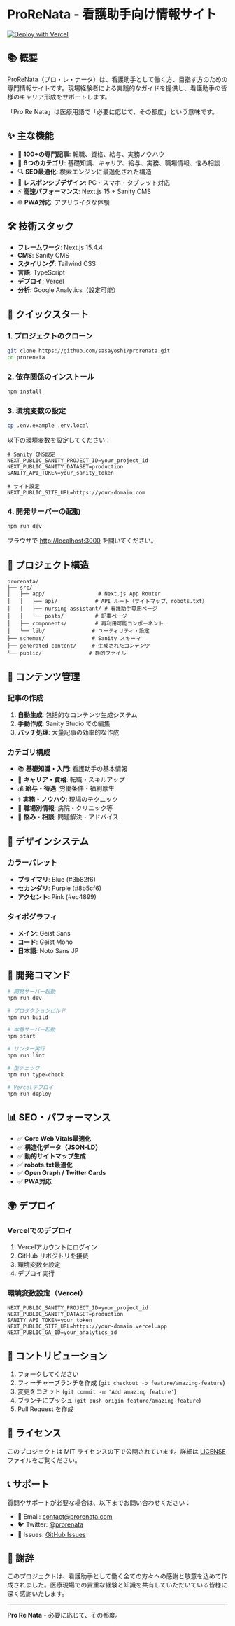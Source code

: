 # ProReNata - 看護助手向け情報サイト

[![Deploy with Vercel](https://vercel.com/button)](https://vercel.com/new/clone?repository-url=https://github.com/sasayosh1/prorenata)

## 📚 概要

ProReNata（プロ・レ・ナータ）は、看護助手として働く方、目指す方のための専門情報サイトです。現場経験者による実践的なガイドを提供し、看護助手の皆様のキャリア形成をサポートします。

「Pro Re Nata」は医療用語で「必要に応じて、その都度」という意味です。

## ✨ 主な機能

- 📝 **100+の専門記事**: 転職、資格、給与、実務ノウハウ
- 🎯 **6つのカテゴリ**: 基礎知識、キャリア、給与、実務、職場情報、悩み相談
- 🔍 **SEO最適化**: 検索エンジンに最適化された構造
- 📱 **レスポンシブデザイン**: PC・スマホ・タブレット対応
- ⚡ **高速パフォーマンス**: Next.js 15 + Sanity CMS
- 🌐 **PWA対応**: アプリライクな体験

## 🛠 技術スタック

- **フレームワーク**: Next.js 15.4.4
- **CMS**: Sanity CMS
- **スタイリング**: Tailwind CSS
- **言語**: TypeScript
- **デプロイ**: Vercel
- **分析**: Google Analytics（設定可能）

## 🚀 クイックスタート

### 1. プロジェクトのクローン

```bash
git clone https://github.com/sasayosh1/prorenata.git
cd prorenata
```

### 2. 依存関係のインストール

```bash
npm install
```

### 3. 環境変数の設定

```bash
cp .env.example .env.local
```

以下の環境変数を設定してください：

```env
# Sanity CMS設定
NEXT_PUBLIC_SANITY_PROJECT_ID=your_project_id
NEXT_PUBLIC_SANITY_DATASET=production
SANITY_API_TOKEN=your_sanity_token

# サイト設定
NEXT_PUBLIC_SITE_URL=https://your-domain.com
```

### 4. 開発サーバーの起動

```bash
npm run dev
```

ブラウザで [http://localhost:3000](http://localhost:3000) を開いてください。

## 📂 プロジェクト構造

```
prorenata/
├── src/
│   ├── app/                 # Next.js App Router
│   │   ├── api/            # API ルート（サイトマップ、robots.txt）
│   │   ├── nursing-assistant/ # 看護助手専用ページ
│   │   └── posts/          # 記事ページ
│   ├── components/         # 再利用可能コンポーネント
│   └── lib/               # ユーティリティ・設定
├── schemas/               # Sanity スキーマ
├── generated-content/     # 生成されたコンテンツ
└── public/               # 静的ファイル
```

## 📖 コンテンツ管理

### 記事の作成

1. **自動生成**: 包括的なコンテンツ生成システム
2. **手動作成**: Sanity Studio での編集
3. **バッチ処理**: 大量記事の効率的な作成

### カテゴリ構成

- 📚 **基礎知識・入門**: 看護助手の基本情報
- 🎯 **キャリア・資格**: 転職・スキルアップ
- 💰 **給与・待遇**: 労働条件・福利厚生
- ⚕️ **実務・ノウハウ**: 現場のテクニック
- 🏥 **職場別情報**: 病院・クリニック等
- 💭 **悩み・相談**: 問題解決・アドバイス

## 🎨 デザインシステム

### カラーパレット
- **プライマリ**: Blue (#3b82f6)
- **セカンダリ**: Purple (#8b5cf6)
- **アクセント**: Pink (#ec4899)

### タイポグラフィ
- **メイン**: Geist Sans
- **コード**: Geist Mono
- **日本語**: Noto Sans JP

## 🔧 開発コマンド

```bash
# 開発サーバー起動
npm run dev

# プロダクションビルド
npm run build

# 本番サーバー起動
npm start

# リンター実行
npm run lint

# 型チェック
npm run type-check

# Vercelデプロイ
npm run deploy
```

## 📊 SEO・パフォーマンス

- ✅ **Core Web Vitals最適化**
- ✅ **構造化データ（JSON-LD）**
- ✅ **動的サイトマップ生成**
- ✅ **robots.txt最適化**
- ✅ **Open Graph / Twitter Cards**
- ✅ **PWA対応**

## 🌍 デプロイ

### Vercelでのデプロイ

1. Vercelアカウントにログイン
2. GitHub リポジトリを接続
3. 環境変数を設定
4. デプロイ実行

### 環境変数設定（Vercel）

```
NEXT_PUBLIC_SANITY_PROJECT_ID=your_project_id
NEXT_PUBLIC_SANITY_DATASET=production
SANITY_API_TOKEN=your_token
NEXT_PUBLIC_SITE_URL=https://your-domain.vercel.app
NEXT_PUBLIC_GA_ID=your_analytics_id
```

## 🤝 コントリビューション

1. フォークしてください
2. フィーチャーブランチを作成 (`git checkout -b feature/amazing-feature`)
3. 変更をコミット (`git commit -m 'Add amazing feature'`)
4. ブランチにプッシュ (`git push origin feature/amazing-feature`)
5. Pull Request を作成

## 📄 ライセンス

このプロジェクトは MIT ライセンスの下で公開されています。詳細は [LICENSE](LICENSE) ファイルをご覧ください。

## 📞 サポート

質問やサポートが必要な場合は、以下までお問い合わせください：

- 📧 Email: [contact@prorenata.com](mailto:contact@prorenata.com)
- 🐦 Twitter: [@prorenata](https://twitter.com/prorenata)
- 🐛 Issues: [GitHub Issues](https://github.com/sasayosh1/prorenata/issues)

## 🙏 謝辞

このプロジェクトは、看護助手として働く全ての方々への感謝と敬意を込めて作成されました。医療現場での貴重な経験と知識を共有していただいている皆様に深く感謝いたします。

---

**Pro Re Nata** - 必要に応じて、その都度。
